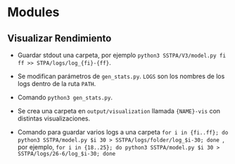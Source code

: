 # Modules

## Visualizar Rendimiento

- Guardar stdout una carpeta, por ejemplo `python3 SSTPA/V3/model.py fi ff >> STPA/logs/log_{fi}-{ff}`.

- Se modifican parámetros de `gen_stats.py`. `LOGS` son los nombres de los logs dentro de la ruta `PATH`.

- Comando `python3 gen_stats.py`.

- Se crea una carpeta en `output/visualization` llamada `{NAME}-vis` con distintas visualizaciones.

- Comando para guardar varios logs a una carpeta `for i in {fi..ff}; do python3 SSTPA/model.py $i 30 > SSTPA/logs/folder/log_$i-30; done `, por ejemplo, `for i in {18..25}; do python3 SSTPA/model.py $i 30 > SSTPA/logs/26-6/log_$i-30; done `